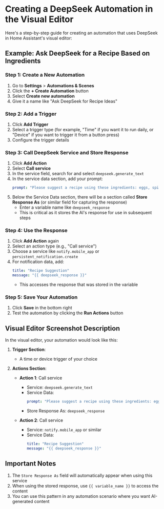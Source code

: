 # Creating a DeepSeek Automation in the Visual Editor

Here's a step-by-step guide for creating an automation that uses DeepSeek in Home Assistant's visual editor:

## Example: Ask DeepSeek for a Recipe Based on Ingredients

### Step 1: Create a New Automation
1. Go to **Settings** > **Automations & Scenes**
2. Click the **+ Create Automation** button
3. Select **Create new automation**
4. Give it a name like "Ask DeepSeek for Recipe Ideas"

### Step 2: Add a Trigger
1. Click **Add Trigger**
2. Select a trigger type (for example, "Time" if you want it to run daily, or "Device" if you want to trigger it from a button press)
3. Configure the trigger details

### Step 3: Call DeepSeek Service and Store Response
1. Click **Add Action**
2. Select **Call service**
3. In the service field, search for and select `deepseek.generate_text`
4. In the service data section, add your prompt:
   ```yaml
   prompt: "Please suggest a recipe using these ingredients: eggs, spinach, and cheese. Include easy instructions."
   ```
5. Below the Service Data section, there will be a section called **Store Response As** (or similar field for capturing the response)
   - Enter a variable name like `deepseek_response`
   - This is critical as it stores the AI's response for use in subsequent steps

### Step 4: Use the Response
1. Click **Add Action** again
2. Select an action type (e.g., "Call service")
3. Choose a service like `notify.mobile_app` or `persistent_notification.create`
4. For notification data, add:
   ```yaml
   title: "Recipe Suggestion"
   message: "{{ deepseek_response }}"
   ```
   - This accesses the response that was stored in the variable

### Step 5: Save Your Automation
1. Click **Save** in the bottom right
2. Test the automation by clicking the **Run Actions** button

## Visual Editor Screenshot Description

In the visual editor, your automation would look like this:

1. **Trigger Section**:
   - A time or device trigger of your choice

2. **Actions Section**:
   - **Action 1**: Call service
     - Service: `deepseek.generate_text`
     - Service Data:
       ```yaml
       prompt: "Please suggest a recipe using these ingredients: eggs, spinach, and cheese. Include easy instructions."
       ```
     - Store Response As: `deepseek_response`

   - **Action 2**: Call service
     - Service: `notify.mobile_app` or similar
     - Service Data:
       ```yaml
       title: "Recipe Suggestion"
       message: "{{ deepseek_response }}"
       ```

## Important Notes

1. The `Store Response As` field will automatically appear when using this service
2. When using the stored response, use `{{ variable_name }}` to access the content
3. You can use this pattern in any automation scenario where you want AI-generated content